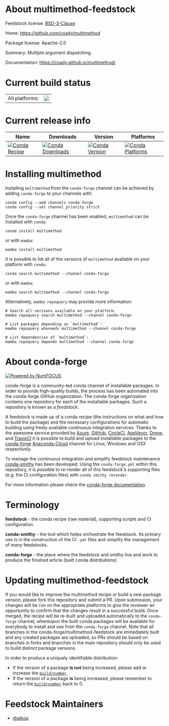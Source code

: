 About multimethod-feedstock
===========================

Feedstock license: [BSD-3-Clause](https://github.com/conda-forge/multimethod-feedstock/blob/main/LICENSE.txt)

Home: https://github.com/coady/multimethod

Package license: Apache-2.0

Summary: Multiple argument dispatching.

Documentation: https://coady.github.io/multimethod/

Current build status
====================


<table><tr><td>All platforms:</td>
    <td>
      <a href="https://dev.azure.com/conda-forge/feedstock-builds/_build/latest?definitionId=9665&branchName=main">
        <img src="https://dev.azure.com/conda-forge/feedstock-builds/_apis/build/status/multimethod-feedstock?branchName=main">
      </a>
    </td>
  </tr>
</table>

Current release info
====================

| Name | Downloads | Version | Platforms |
| --- | --- | --- | --- |
| [![Conda Recipe](https://img.shields.io/badge/recipe-multimethod-green.svg)](https://anaconda.org/conda-forge/multimethod) | [![Conda Downloads](https://img.shields.io/conda/dn/conda-forge/multimethod.svg)](https://anaconda.org/conda-forge/multimethod) | [![Conda Version](https://img.shields.io/conda/vn/conda-forge/multimethod.svg)](https://anaconda.org/conda-forge/multimethod) | [![Conda Platforms](https://img.shields.io/conda/pn/conda-forge/multimethod.svg)](https://anaconda.org/conda-forge/multimethod) |

Installing multimethod
======================

Installing `multimethod` from the `conda-forge` channel can be achieved by adding `conda-forge` to your channels with:

```
conda config --add channels conda-forge
conda config --set channel_priority strict
```

Once the `conda-forge` channel has been enabled, `multimethod` can be installed with `conda`:

```
conda install multimethod
```

or with `mamba`:

```
mamba install multimethod
```

It is possible to list all of the versions of `multimethod` available on your platform with `conda`:

```
conda search multimethod --channel conda-forge
```

or with `mamba`:

```
mamba search multimethod --channel conda-forge
```

Alternatively, `mamba repoquery` may provide more information:

```
# Search all versions available on your platform:
mamba repoquery search multimethod --channel conda-forge

# List packages depending on `multimethod`:
mamba repoquery whoneeds multimethod --channel conda-forge

# List dependencies of `multimethod`:
mamba repoquery depends multimethod --channel conda-forge
```


About conda-forge
=================

[![Powered by
NumFOCUS](https://img.shields.io/badge/powered%20by-NumFOCUS-orange.svg?style=flat&colorA=E1523D&colorB=007D8A)](https://numfocus.org)

conda-forge is a community-led conda channel of installable packages.
In order to provide high-quality builds, the process has been automated into the
conda-forge GitHub organization. The conda-forge organization contains one repository
for each of the installable packages. Such a repository is known as a *feedstock*.

A feedstock is made up of a conda recipe (the instructions on what and how to build
the package) and the necessary configurations for automatic building using freely
available continuous integration services. Thanks to the awesome service provided by
[Azure](https://azure.microsoft.com/en-us/services/devops/), [GitHub](https://github.com/),
[CircleCI](https://circleci.com/), [AppVeyor](https://www.appveyor.com/),
[Drone](https://cloud.drone.io/welcome), and [TravisCI](https://travis-ci.com/)
it is possible to build and upload installable packages to the
[conda-forge](https://anaconda.org/conda-forge) [Anaconda-Cloud](https://anaconda.org/)
channel for Linux, Windows and OSX respectively.

To manage the continuous integration and simplify feedstock maintenance
[conda-smithy](https://github.com/conda-forge/conda-smithy) has been developed.
Using the ``conda-forge.yml`` within this repository, it is possible to re-render all of
this feedstock's supporting files (e.g. the CI configuration files) with ``conda smithy rerender``.

For more information please check the [conda-forge documentation](https://conda-forge.org/docs/).

Terminology
===========

**feedstock** - the conda recipe (raw material), supporting scripts and CI configuration.

**conda-smithy** - the tool which helps orchestrate the feedstock.
                   Its primary use is in the construction of the CI ``.yml`` files
                   and simplify the management of *many* feedstocks.

**conda-forge** - the place where the feedstock and smithy live and work to
                  produce the finished article (built conda distributions)


Updating multimethod-feedstock
==============================

If you would like to improve the multimethod recipe or build a new
package version, please fork this repository and submit a PR. Upon submission,
your changes will be run on the appropriate platforms to give the reviewer an
opportunity to confirm that the changes result in a successful build. Once
merged, the recipe will be re-built and uploaded automatically to the
`conda-forge` channel, whereupon the built conda packages will be available for
everybody to install and use from the `conda-forge` channel.
Note that all branches in the conda-forge/multimethod-feedstock are
immediately built and any created packages are uploaded, so PRs should be based
on branches in forks and branches in the main repository should only be used to
build distinct package versions.

In order to produce a uniquely identifiable distribution:
 * If the version of a package **is not** being increased, please add or increase
   the [``build/number``](https://docs.conda.io/projects/conda-build/en/latest/resources/define-metadata.html#build-number-and-string).
 * If the version of a package **is** being increased, please remember to return
   the [``build/number``](https://docs.conda.io/projects/conda-build/en/latest/resources/define-metadata.html#build-number-and-string)
   back to 0.

Feedstock Maintainers
=====================

* [@albop](https://github.com/albop/)

